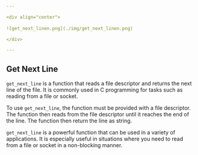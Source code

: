 ```yaml
---

<div align="center">
  
![get_next_linen.png](./img/get_next_linen.png)

</div>

---
```


## Get Next Line

`get_next_line` is a function that reads a file descriptor and returns the next line of the file. It is commonly used in C programming for tasks such as reading from a file or socket.

To use `get_next_line`, the function must be provided with a file descriptor. The function then reads from the file descriptor until it reaches the end of the line. The function then return the line as string.

`get_next_line` is a powerful function that can be used in a variety of applications. It is especially useful in situations where you need to read from a file or socket in a non-blocking manner.
